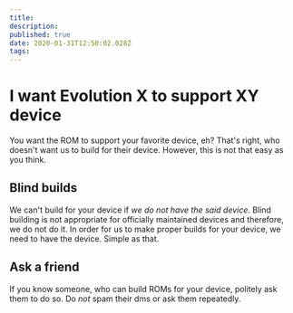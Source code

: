 ```yaml
---
title: 
description: 
published: true
date: 2020-01-31T12:50:02.028Z
tags: 
---
```


# I want Evolution X to support XY device
You want the ROM to support your favorite device, eh? That's right, who doesn't want us to build for their device. However, this is not that easy as you think.

## Blind builds
We can't build for your device if *we do not have the said device*. Blind building is not appropriate for officially maintained devices and therefore, we do not do it. In order for us to make proper builds for your device, we need to have the device. Simple as that.

## Ask a friend
If you know someone, who can build ROMs for your device, politely ask them to do so. Do *not* spam their dms or ask them repeatedly.